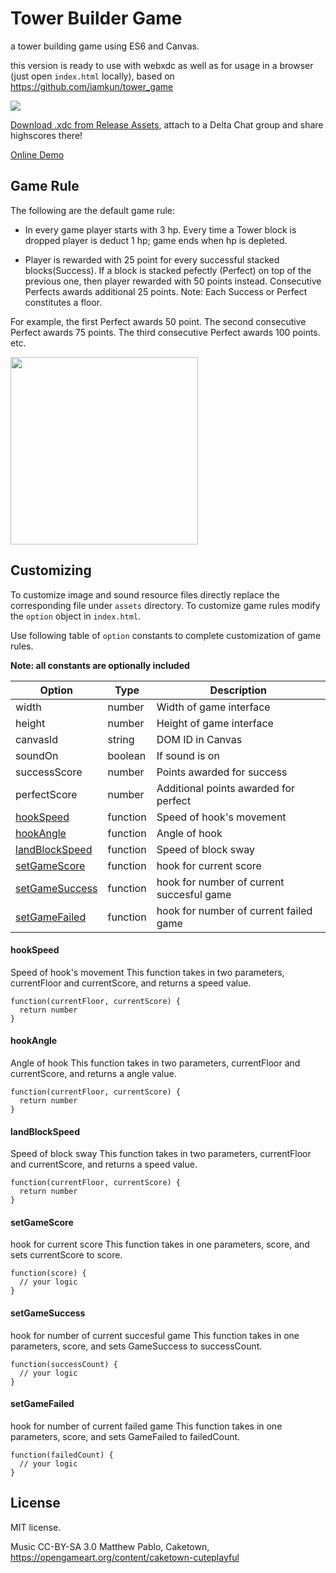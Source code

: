
# Tower Builder Game

a tower building game using ES6 and Canvas.

this version is ready to use with webxdc as well as for usage in a browser (just open `index.html` locally),
based on <https://github.com/iamkun/tower_game>

<img src="https://user-images.githubusercontent.com/17680888/47480922-93a20c00-d864-11e8-8f7c-6d1d60184730.gif"/>

[Download .xdc from Release Assets](https://github.com/webxdc/tower-builder/releases), attach to a Delta Chat group and share highscores there!

[Online Demo](https://webxdc.github.io/tower-builder/)

## Game Rule

The following are the default game rule:

- In every game player starts with 3 hp. Every time a Tower block is dropped player is deduct 1 hp; game ends when hp is depleted.

- Player is rewarded with 25 point for every successful stacked blocks(Success). If a block is stacked pefectly (Perfect) on top of the previous one, then player
rewarded with 50 points instead. Consecutive Perfects awards additional 25 points.
Note: Each Success or Perfect constitutes a floor.

For example, the first Perfect awards 50 point. The second consecutive Perfect awards 75 points. 
The third consecutive Perfect awards 100 points.  etc.

<img width="300" src="https://user-images.githubusercontent.com/17680888/47473105-d9021180-d843-11e8-8c19-b6b78d86cbdf.png" />


## Customizing

To customize image and sound resource files directly replace the corresponding file under `assets` directory.
To customize game rules modify the `option` object in `index.html`.

Use following table of `option` constants to complete customization of game rules.

**Note: all constants are optionally included**

| Option | Type | Description |
|---------|--------|-------------|
| width          | number | Width of game interface |
| height         | number | Height of game interface |
| canvasId       | string | DOM ID in Canvas |
| soundOn        | boolean | If sound is on |
| successScore   | number | Points awarded for success |
| perfectScore   | number | Additional points awarded for perfect |
| <a href="#hookspeed">hookSpeed</a> | function | Speed of hook's movement |
| <a href="#hookangle">hookAngle</a> | function | Angle of hook |
| <a href="#landblockspeed">landBlockSpeed</a> | function | Speed of block sway |
| <a href="#setgamescore">setGameScore</a> | function | hook for current score |
| <a href="#setgamesuccess">setGameSuccess</a> | function | hook for number of current succesful game |
| <a href="#setgamefailed">setGameFailed</a> | function | hook for number of current failed game |

#### hookSpeed
Speed of hook's movement
This function takes in two parameters, currentFloor and currentScore, and returns a speed value.
```
function(currentFloor, currentScore) {
  return number
}
```

#### hookAngle
Angle of hook
This function takes in two parameters, currentFloor and currentScore, and returns a angle value.
```
function(currentFloor, currentScore) {
  return number
}
```

#### landBlockSpeed
Speed of block sway
This function takes in two parameters, currentFloor and currentScore, and returns a speed value.
```
function(currentFloor, currentScore) {
  return number
}
```

#### setGameScore
hook for current score
This function takes in one parameters, score, and sets currentScore to score.
```
function(score) {
  // your logic
}
```

#### setGameSuccess
hook for number of current succesful game
This function takes in one parameters, score, and sets GameSuccess to successCount.
```
function(successCount) {
  // your logic
}
```

#### setGameFailed
hook for number of current failed game
This function takes in one parameters, score, and sets GameFailed to failedCount.
```
function(failedCount) {
  // your logic
}
```

## License

MIT license.

Music CC-BY-SA 3.0 Matthew Pablo, Caketown, <https://opengameart.org/content/caketown-cuteplayful>
